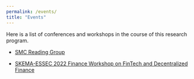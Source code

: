 ```yaml
---
permalink: /events/
title: "Events"
---
```

Here is a list of conferences and workshops in the course of this research program. 

- [SMC Reading Group](https://hackmd.io/@econmontecarlo/readdingroup)

-  [SKEMA-ESSEC 2022 Finance Workshop on FinTech and Decentralized Finance](https://www.skema.edu/research/research-expertise/fintech/skema-essec-2022-finance-workshop)


